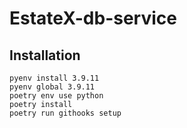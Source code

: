 # EstateX-db-service


## Installation

```
pyenv install 3.9.11
pyenv global 3.9.11
poetry env use python
poetry install
poetry run githooks setup
```
